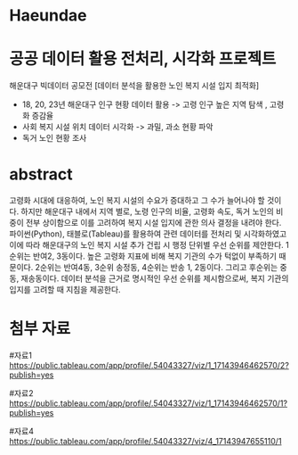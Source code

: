 # Haeundae
# 공공 데이터 활용 전처리, 시각화 프로젝트
해운대구 빅데이터 공모전 [데이터 분석을 활용한 노인 복지 시설 입지 최적화]
- 18, 20, 23년 해운대구 인구 현황 데이터 활용 -> 고령 인구 높은 지역 탐색 , 고령화 증감율
- 사회 복지 시설 위치 데이터 시각화 -> 과밀, 과소 현황 파악
- 독거 노인 현황 조사



# abstract

고령화 시대에 대응하여, 노인 복지 시설의 수요가 증대하고 그
수가 늘어나야 할 것이다. 하지만 해운대구 내에서 지역 별로,
노령 인구의 비율, 고령화 속도, 독거 노인의 비중이 전부
상이함으로 이를 고려하여 복지 시설 입지에 관한 의사 결정을
내려야 한다. 파이썬(Python), 태블로(Tableau)를 활용하여 관련
데이터를 전처리 및 시각화하였고 이에 따라 해운대구의 노인
복지 시설 추가 건립 시 행정 단위별 우선 순위를 제안한다.
1순위는 반여2, 3동이다. 높은 고령화 지표에 비해 복지 기관의
수가 턱없이 부족하기 때문이다. 2순위는 반여4동, 3순위 송정동,
4순위는 반송 1, 2동이다. 그리고 후순위는 중동, 재송동이다.
데이터 분석을 근거로 명시적인 우선 순위를 제시함으로써, 복지
기관의 입지를 고려할 때 지침을 제공한다.

# 첨부 자료
#자료1 
https://public.tableau.com/app/profile/.54043327/viz/1_17143946462570/2?publish=yes

#자료2
https://public.tableau.com/app/profile/.54043327/viz/1_17143946462570/1?publish=yes

#자료4
https://public.tableau.com/app/profile/.54043327/viz/4_17143947655110/1


